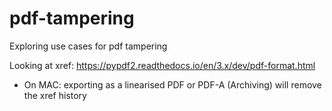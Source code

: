 # pdf-tampering

Exploring use cases for pdf tampering

Looking at xref: https://pypdf2.readthedocs.io/en/3.x/dev/pdf-format.html
- On MAC: exporting as a linearised PDF or PDF-A (Archiving) will remove the xref history